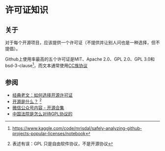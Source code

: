 # 许可证知识
## 关于
对于每个开源项目，应该提供一个许可证（不提供并让别人问也是一种选择，但不提倡）。

Github上使用率最高的五个许可证是MIT、Apache 2.0、GPL 2.0、GPL 3.0和bsd-3-clause[^1]，而文本通常使用[CC族协议](https://creativecommons.org/licenses/)

## 参阅
- [经典老文：如何选择开源许可证](https://www.ruanyifeng.com/blog/2011/05/how_to_choose_free_software_licenses.html)
- [开源是什么？](https://www.luogu.com.cn/blog/Acfboy/kai-yuan-shi-shi-me-neng-chi-ma-post) [^2]
- [微信公众号内容 - 开源合集](https://mp.weixin.qq.com/mp/appmsgalbum?__biz=MzAxMDc4NDc5OA==&action=getalbum&album_id=1838439004912812035)
- [中国法院是怎么对待GPL协议的](https://mp.weixin.qq.com/s?__biz=MzAxMDc4NDc5OA==&mid=2649433312&idx=1&sn=e30738b820b96deae410aab689e475d4)

[^1]: https://www.kaggle.com/code/mrisdal/safely-analyzing-github-projects-popular-licenses/notebook
[^2]: 表述有误：GPL 只是自由软件协议，不是开源协议
